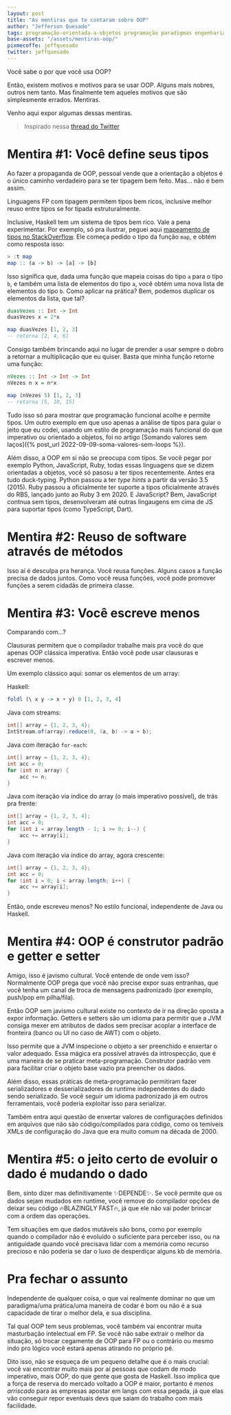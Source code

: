 ```yaml
---
layout: post
title: "As mentiras que te contaram sobre OOP"
author: "Jefferson Quesado"
tags: programação-orientada-a-objetos programação paradigmas engenharia-de-software haskell java
base-assets: "/assets/mentiras-oop/"
pixmecoffe: jeffquesado
twitter: jeffquesado
---
```


Você sabe o por que você usa OOP?

Então, existem motivos e motivos para se usar OOP. Alguns mais nobres, outros nem tanto.
Mas finalmente tem aqueles motivos que são simplesmente errados. Mentiras.

Venho aqui expor algumas dessas mentiras.

> Inspirado nessa [thread do Twitter](https://x.com/JeffQuesado/status/1825947635834118389)

# Mentira #1: Você define seus tipos

Ao fazer a propaganda de OOP, pessoal vende que a orientação a objetos é o
único caminho verdadeiro para se ter tipagem bem feito. Mas... não é bem assim.

Linguagens FP com tipagem permitem tipos bem ricos, inclusive melhor
reuso entre tipos se for tipada estruturalmente.

Inclusive, Haskell tem um sistema de tipos bem rico. Vale a pena experimentar.
Por exemplo, só pra ilustrar, peguei aqui
[mapeamento de tipos no StackOverflow](https://stackoverflow.com/q/22337214/4438007).
Ele começa pedido o tipo da função `map`, e obtém como resposta isso:

```haskell
> :t map
map :: (a -> b) -> [a] -> [b]
```

Isso significa que, dada uma função que mapeia coisas do tipo `a` para o tipo `b`,
e também uma lista de elementos do tipo `a`, você obtém uma nova lista de elementos
do tipo `b`. Como aplicar na prática? Bem, podemos duplicar os elementos da lista,
que tal?

```haskell
duasVezes :: Int -> Int
duasVezes x = 2*x

map duasVezes [1, 2, 3]
-- retorna [2, 4, 6]
```

Consigo também brincando aqui no lugar de prender a usar sempre o dobro a retornar
a multiplicação que eu quiser. Basta que minha função retorne uma função:

```haskell
nVezes :: Int -> Int -> Int
nVezes n x = n*x

map (nVezes 5) [1, 2, 3]
-- retorna [5, 10, 15]
```

Tudo isso só para mostrar que programação funcional acolhe e permite tipos.
Um outro exemplo em que uso apenas a análise de tipos para guiar o jeito
que eu codei, usando um estilo de programação mais funcional do que
imperativo ou orientado a objetos, foi no artigo [Somando valores sem laços]({% post_url 2022-09-09-soma-valores-sem-loops %}).

Além disso, a OOP em si não se preocupa com tipos. Se você pegar por exemplo Python,
JavaScript, Ruby, todas essas linguagens que se dizem orientadas a objetos, você
só pasosu a ter tipos recentemente. Antes era tudo duck-typing. Python passou a ter
_type hints_ a partir da versão 3.5 (2015). Ruby passou a oficialmente ter suporte
a tipos oficialmente através do RBS, lançado junto ao Ruby 3 em 2020.
E JavaScript? Bem, JavaScript contnua sem tipos, desenvolveram até outras lingaugens
em cima de JS para suportar tipos (como TypeScript, Dart).

# Mentira #2: Reuso de software através de métodos

Isso aí é desculpa pra herança. Você reusa funções. Alguns casos a função precisa de dados juntos.
Como você reusa funções, você pode promover funções a serem cidadãs de primeira classe.

# Mentira #3: Você escreve menos

Comparando com...?

Clausuras permitem que o compilador trabalhe mais pra você do que apenas OOP clássica imperativa.
Então você pode usar clausuras e escrever menos.

Um exemplo clássico aqui: somar os elementos de um array:

Haskell:

```haskell
foldl (\ x y -> x + y) 0 [1, 2, 3, 4]
```

Java com streams:

```java
int[] array = {1, 2, 3, 4};
IntStream.of(array).reduce(0, (a, b) -> a + b);
```

Java com iteração `for-each`:

```java
int[] array = {1, 2, 3, 4};
int acc = 0;
for (int n: array) {
    acc += n;
}
```

Java com iteração via índice do array (o mais imperativo possível), de trás pra frente:

```java
int[] array = {1, 2, 3, 4};
int acc = 0;
for (int i = array.length - 1; i >= 0; i--) {
    acc += array[i];
}
```

Java com iteração via índice do array, agora crescente:

```java
int[] array = {1, 2, 3, 4};
int acc = 0;
for (int i = 0; i < array.length; i++) {
    acc += array[i];
}
```

Então, onde escreveu menos? No estilo funcional, independente de Java ou Haskell.

# Mentira #4: OOP é construtor padrão e getter e setter

Amigo, isso é javismo cultural. Você entende de onde vem isso?
Normalmente OOP prega que você não precise expor suas entranhas,
que você tenha um canal de troca de mensagens padronizado
(por exemplo, push/pop em pilha/fila).

Então OOP sem javismo cultural existe no contexto de ir na direção
oposta a expor informação. Getters e setters são um idioma para permitir
que a JVM consiga mexer em atributos de dados sem precisar acoplar a
interface de fronteira (banco ou UI no caso de AWT) com o objeto.

Isso permite que a JVM inspecione o objeto a ser preenchido e enxertar
o valor adequado. Essa mágica era possível através da introspecção,
que é uma maneira de se praticar meta-programação. Construtor padrão
vem para facilitar criar o objeto base vazio pra preencher os dados.

Além disso, essas práticas de meta-programação permitiram fazer
serializadores e desserializadores de runtime independentes do dado
sendo serializado. Se você seguir um idioma padronizado já em outros
ferramentais, você poderia exploitar isso para serializar.

Também entra aqui questão de enxertar valores de configurações definidos
em arquivos que não são código/compilados para código, como os temíveis XMLs
de configuração do Java que era muito comum na década de 2000.

# Mentira #5: o jeito certo de evoluir o dado é mudando o dado

Bem, sinto dizer mas definitivamente ✨DEPENDE✨. Se você permite que os dados
sejam mudados em runtime, você remove do compilador opções de deixar seu código
🔥BLAZINGLY FAST🔥, já que ele não vai poder brincar com a ordem das operações.

Tem situações em que dados mutáveis são bons, como por exemplo quando o
compilador não é evoluído o suficiente para perceber isso, ou na antiguidade
quando você precisava lidar com a memória como recurso precioso e não poderia
se dar o luxo de desperdiçar alguns kb de memória.

# Pra fechar o assunto

Independente de qualquer coisa, o que vai realmente dominar no que um
paradigma/uma prática/uma maneira de codar é bom ou não é a sua capacidade
de tirar o melhor dela, e sua disciplina.

Tal qual OOP tem seus problemas, você também vai encontrar muita masturbação
intelectual em FP. Se você não sabe extrair o melhor da situação, só trocar
cegamente de OOP para FP ou o contrário ou mesmo indo pro lógico você estará
apenas atirando no próprio pé.

Dito isso, não se esqueça de um pequeno detalhe que é o mais crucial: você
vai encontrar muito mais por aí pessoas que codam de modo imperativo, mais OOP,
do que gente que gosta de Haskell. Isso implica que a força de reserva do mercado
voltado a OOP é maior, portanto é _menos arriscado_ para as empresas apostar
em langs com essa pegada, já que elas vão conseguir repor eventuais devs que
saiam do trabalho com mais facilidade.
